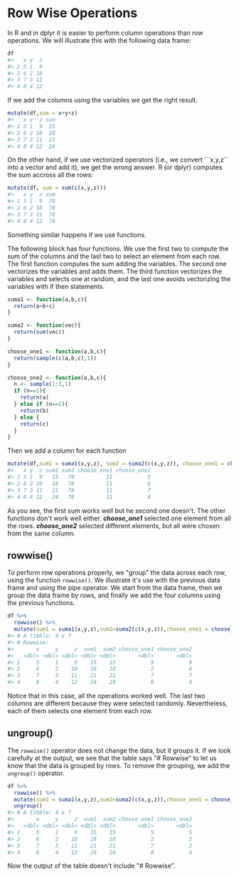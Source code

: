 # Row Wise Operations

In R and in dplyr it is easier to perform column operations than row operations. We will illustrate this with the following data frame:




```r
df
#>   x y  z
#> 1 5 1  9
#> 2 6 2 10
#> 3 7 3 11
#> 4 8 4 12
```


If we add the columns using the variables we get the right result.


```r
mutate(df,sum = x+y+z)
#>   x y  z sum
#> 1 5 1  9  15
#> 2 6 2 10  18
#> 3 7 3 11  21
#> 4 8 4 12  24
```

On the other hand, if we use vectorized operators (i.e., we convert ```x,y,z`` into a vector and add it), we get the wrong answer. R (or dplyr) computes the sum accross all the rows:


```r
mutate(df, sum = sum(c(x,y,z)))
#>   x y  z sum
#> 1 5 1  9  78
#> 2 6 2 10  78
#> 3 7 3 11  78
#> 4 8 4 12  78
```

Something similar happens if we use functions. 

The following block has four functions. We use the first two to compute the sum of the columns and the last two to select an element from each row. The first function computes the sum adding the variables. The second one vectorizes the variables and adds them. The third function vectorizes the variables and selects one at random, and the last one avoids vectorizing the variables with if then statements.


```r
suma1 <- function(a,b,c){
  return(a+b+c)
}

suma2 <- function(vec){
  return(sum(vec))
}

choose_one1 <- function(a,b,c){
  return(sample(c(a,b,c),1))
}

choose_one2 <- function(a,b,c){
  n <- sample(1:3,1)
  if (n==1){
    return(a)
  } else if (n==2){
    return(b)
  } else {
    return(c)
  }
}
```

Then we add a column for each function


```r
mutate(df,sum1 = suma1(x,y,z), sum2 = suma2(c(x,y,z)), choose_one1 = choose_one1(x,y,z), choose_one2 = choose_one2(x,y,z))
#>   x y  z sum1 sum2 choose_one1 choose_one2
#> 1 5 1  9   15   78          11           5
#> 2 6 2 10   18   78          11           6
#> 3 7 3 11   21   78          11           7
#> 4 8 4 12   24   78          11           8
```

As you see, the first sum works well but he second one doesn't. The other functions don't work well either. ***choose_one1*** selected one element from all the rows. ***choose_one2*** selected different elements, but all were chosen from the same column. 

## rowwise()

To perform row operations properly, we "group" the data across each row, using the function ```rowwise()```.  We illustrate it's use with the previous data frame and using the pipe operator. We start from the data frame, then we group the data frame by rows, and finally we add the four columns using the previous functions.



```r
df %>%
  rowwise() %>%
  mutate(sum1 = suma1(x,y,z),sum2=suma2(c(x,y,z)),choose_one1 = choose_one1(x,y,z), choose_one2 = choose_one2(x,y,z))
#> # A tibble: 4 x 7
#> # Rowwise: 
#>       x     y     z  sum1  sum2 choose_one1 choose_one2
#>   <dbl> <dbl> <dbl> <dbl> <dbl>       <dbl>       <dbl>
#> 1     5     1     9    15    15           9           9
#> 2     6     2    10    18    18           2           6
#> 3     7     3    11    21    21           7           7
#> 4     8     4    12    24    24           8           4
```

Notice that in this case, all the operations worked well.  The last two columns are different because they were selected randomly. Nevertheless, each of them selects one element from each row.


## ungroup()
The ```rowwise()``` operator does not change the data, but it groups it. If we look carefully at the output, we see that the table says "# Rowwise" to let us know that the data is grouped by rows. To remove the grouping, we add the ```ungroup()``` operator.



```r
df %>%
  rowwise() %>%
  mutate(sum1 = suma1(x,y,z),sum2=suma2(c(x,y,z)),choose_one1 = choose_one1(x,y,z), choose_one2 = choose_one2(x,y,z)) %>%
  ungroup()
#> # A tibble: 4 x 7
#>       x     y     z  sum1  sum2 choose_one1 choose_one2
#>   <dbl> <dbl> <dbl> <dbl> <dbl>       <dbl>       <dbl>
#> 1     5     1     9    15    15           5           5
#> 2     6     2    10    18    18           2           2
#> 3     7     3    11    21    21           7           3
#> 4     8     4    12    24    24           8           4
```

Now the output of the table doesn't include "# Rowwise". 
